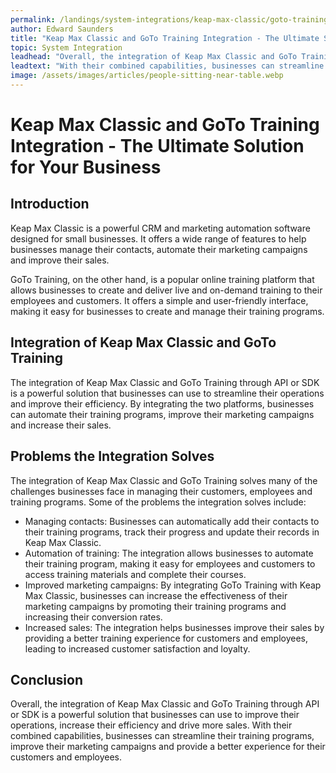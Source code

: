 ```yaml
---
permalink: /landings/system-integrations/keap-max-classic/goto-training
author: Edward Saunders
title: "Keap Max Classic and GoTo Training Integration - The Ultimate Solution for Your Business"
topic: System Integration
leadhead: "Overall, the integration of Keap Max Classic and GoTo Training through API or SDK is a powerful solution that businesses can use to improve their operations, increase their efficiency and drive more sales"
leadtext: "With their combined capabilities, businesses can streamline their training programs, improve their marketing campaigns and provide a better experience for their customers and employees."
image: /assets/images/articles/people-sitting-near-table.webp
---
```

<div class="arttext">  <h1>Keap Max Classic and GoTo Training Integration - The Ultimate Solution for Your Business</h1>

  <h2>Introduction</h2>
  <p>Keap Max Classic is a powerful CRM and marketing automation software designed for small businesses. It offers a wide range of features to help businesses manage their contacts, automate their marketing campaigns and improve their sales.</p>

  <p>GoTo Training, on the other hand, is a popular online training platform that allows businesses to create and deliver live and on-demand training to their employees and customers. It offers a simple and user-friendly interface, making it easy for businesses to create and manage their training programs.</p>

  <h2>Integration of Keap Max Classic and GoTo Training</h2>
  <p>The integration of Keap Max Classic and GoTo Training through API or SDK is a powerful solution that businesses can use to streamline their operations and improve their efficiency. By integrating the two platforms, businesses can automate their training programs, improve their marketing campaigns and increase their sales.</p>

  <h2>Problems the Integration Solves</h2>
  <p>The integration of Keap Max Classic and GoTo Training solves many of the challenges businesses face in managing their customers, employees and training programs. Some of the problems the integration solves include:</p>

  <ul>
    <li>Managing contacts: Businesses can automatically add their contacts to their training programs, track their progress and update their records in Keap Max Classic.</li>
    <li>Automation of training: The integration allows businesses to automate their training program, making it easy for employees and customers to access training materials and complete their courses.</li>
    <li>Improved marketing campaigns: By integrating GoTo Training with Keap Max Classic, businesses can increase the effectiveness of their marketing campaigns by promoting their training programs and increasing their conversion rates.</li>
    <li>Increased sales: The integration helps businesses improve their sales by providing a better training experience for customers and employees, leading to increased customer satisfaction and loyalty.</li>
  </ul>

  <h2>Conclusion</h2>
  <p>Overall, the integration of Keap Max Classic and GoTo Training through API or SDK is a powerful solution that businesses can use to improve their operations, increase their efficiency and drive more sales. With their combined capabilities, businesses can streamline their training programs, improve their marketing campaigns and provide a better experience for their customers and employees.</p>
</div>